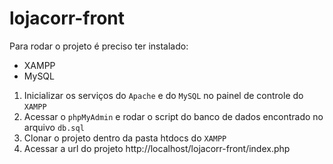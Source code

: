 # lojacorr-front

Para rodar o projeto é preciso ter instalado:
- XAMPP
- MySQL

1) Inicializar os serviços do `Apache` e do `MySQL` no painel de controle do `XAMPP`
2) Acessar o `phpMyAdmin` e rodar o script do banco de dados encontrado no arquivo `db.sql`
3) Clonar o projeto dentro da pasta htdocs do `XAMPP`
4) Acessar a url do projeto http://localhost/lojacorr-front/index.php
